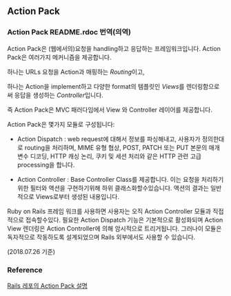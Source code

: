 ## Action Pack 

### Action Pack README.rdoc 번역(의역)

Action Pack은 (웹에서의)요청을 handling하고 응답하는 프레임워크입니다. Action Pack은 여러가지 메커니즘을 제공합니다. 

하나는 URLs 요청을 Action과 매핑하는 *Routing*이고, 

하나는 Action을 implement하고 다양한 format의 템플릿인 *Views*를 렌더링함으로써 응답을 생성하는 *Controller*입니다. 

즉 Action Pack은 MVC 패러다임에서 View 와 Controller 레이어를 제공합니다. 

Action Pack은 몇가지 모듈로 구성됩니다:

* Action Dispatch : web request에 대해서 정보를 파싱해내고, 사용자가 정의한대로 routing을 처리하며, MIME 유형 협상, POST, PATCH 또는 PUT 본문의 매개 변수 디코딩, HTTP 캐싱 논리, 쿠키 및 세션 처리와 같은  HTTP 관련 고급 processing을 합니다. 
  
* Action Controller : Base Controller Class를 제공합니다. 이는 요청을 처리하기 위한 필터와 액션을 구현하기위해 하위 클래스화할수있습니다. 액션의 결과는 일반적으로 Views로부터 생성된 내용입니다.


Ruby on Rails 프레임 워크를 사용하면 사용자는 오직 Action Controller 모듈과 직접적으로 접속할수있다. 필요한 Action Dispatch 기능은 기본적으로 활성화되며 Action View 렌더링은 Action Controller에 의해 암시적으로 트리거됩니다. 그러나이 모듈은 독자적으로 작동하도록 설계되었으며 Rails 외부에서도 사용할 수 있습니다.

(2018.07.26 기준)

### Reference 

[Rails 레포의 Action Pack 설명](https://github.com/rails/rails/tree/master/actionpack)